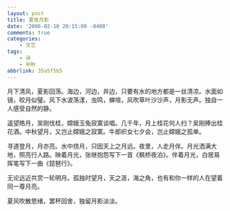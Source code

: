 ```yaml
---
layout: post
title: 夏夜月影
date: '2006-02-10 20:15:00 -0400'
comments: true
categories:
	- 文艺
tags:
	- 诗
	- 中秋
abbrlink: 35a5f5b5
---
```

月下清风，夏影回荡。海边，河边，井边，只要有水的地方都是一丝清凉。水面如镜，皎月似璧。风下水波荡漾，虫鸣，蝉喧，风吹草叶沙沙声，月影无声。独自一人感受自然的静。

遥望皓月，吴刚伐桂，嫦娥玉兔寂寞谈唱。几千年，月上桂花何人扫？吴刚捧出桂花酒。中秋望月，又岂止嫦娥之寂寞。牛郎织女七夕会，岂止嫦娥之孤单。

寻道登月，月亦亮。水中捞月，只因天上之月远。夜里，人走月伴。月光洒满大地，照亮行人路。映着月光，张继抱怨写下一首《枫桥夜泊》。伴着月光，白居易挥笔写下一曲《琵琶行》。

无论远近共赏一轮明月。孤独时望月，天之涯，海之角，也有和你一样的人在望着同一尊月亮。

夏风吹散思绪，罢杯回舍，独留月影淡淡。
